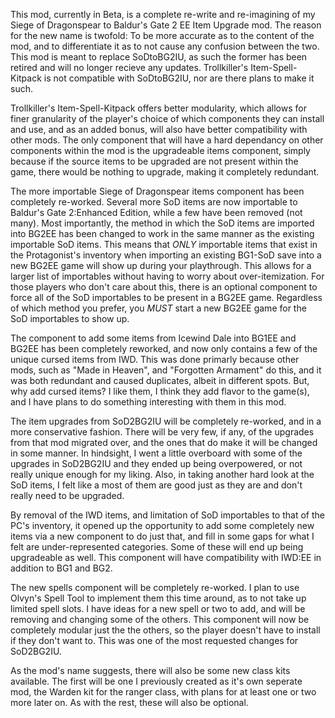 This mod, currently in Beta, is a complete re-write and re-imagining of my Siege of Dragonspear to Baldur's Gate 2 EE Item Upgrade mod.  The reason for the new name is twofold: To be more accurate as to the content of the mod, and to differentiate it as to not cause any confusion between the two.  This mod is meant to replace SoDtoBG2IU, as such the former has been retired and will no longer recieve any updates.  Trollkiller's Item-Spell-Kitpack is not compatible with SoDtoBG2IU, nor are there plans to make it such.

Trollkiller's Item-Spell-Kitpack offers better modularity, which allows for finer granularity of the player's choice of which components they can install and use, and as an added bonus, will also have better compatibility with other mods.  The only component that will have a hard dependancy on other components within the mod is the upgradeable items component, simply because if the source items to be upgraded are not present within the game, there would be nothing to upgrade, making it completely redundant.

The more importable Siege of Dragonspear items component has been completely re-worked.  Several more SoD items are now importable to Baldur's Gate 2:Enhanced Edition, while a few have been removed (not many).  Most importantly, the method in which the SoD items are imported into BG2EE has been changed to work in the same manner as the existing importable SoD items.  This means that *ONLY* importable items that exist in the Protagonist's inventory when importing an existing BG1-SoD save into a new BG2EE game will show up during your playthrough.  This allows for a larger list of importables without having to worry about over-itemization.  For those players who don't care about this, there is an optional component to force all of the SoD importables to be present in a BG2EE game.  Regardless of which method you prefer, you *MUST* start a new BG2EE game for the SoD importables to show up.

The component to add some items from Icewind Dale into BG1EE and BG2EE has been completely reworked, and now only contains a few of the unique cursed items from IWD.  This was done primarly because other mods, such as "Made in Heaven", and "Forgotten Armament" do this, and it was both redundant and caused duplicates, albeit in different spots.  But, why add cursed items?  I like them, I think they add flavor to the game(s), and I have plans to do something interesting with them in this mod.

The item upgrades from SoD2BG2IU will be completely re-worked, and in a more conservative fashion.  There will be very few, if any, of the upgrades from that mod migrated over, and the ones that do make it will be changed in some manner.  In hindsight, I went a little overboard with some of the upgrades in SoD2BG2IU and they ended up being overpowered, or not really unique enough for my liking.  Also, in taking another hard look at the SoD items, I felt like a most of them are good just as they are and don't really need to be upgraded.

By removal of the IWD items, and limitation of SoD importables to that of the PC's inventory, it opened up the opportunity to add some completely new items via a new component to do just that, and fill in some gaps for what I felt are under-represented categories.  Some of these will end up being upgradeable as well.  This component will have compatibility with IWD:EE in addition to BG1 and BG2.

The new spells component will be completely re-worked.  I plan to use Olvyn's Spell Tool to implement them this time around, as to not take up limited spell slots.  I have ideas for a new spell or two to add, and will be removing and changing some of the others.  This component will now be completely modular just the the others, so the player doesn't have to install if they don't want to.  This was one of the most requested changes for SoD2BG2IU.

As the mod's name suggests, there will also be some new class kits available.  The first will be one I previously created as it's own seperate mod, the Warden kit for the ranger class, with plans for at least one or two more later on.  As with the rest, these will also be optional.
